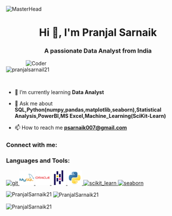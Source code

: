 ![MasterHead](   https://res.cloudinary.com/superfolio/image/upload/v1620689979/68747470733a2f2f692e70696e696d672e636f6d2f6f726967696e616c732f63362f33332f63322f63363333633230656465383266306530636564376435373064626533613166332e676966_yjuh2s.gif)

<h1 align="center">Hi 👋, I'm Pranjal Sarnaik</h1>
<h3 align="center">A passionate Data Analyst from India</h3>
<img align="right" width="450" src="https://cdnb.artstation.com/p/assets/images/images/028/991/999/original/anna-havrylyukh-.gif?1596125112"alt="Coder" >
<p align="left"> <img src="https://komarev.com/ghpvc/?username=pranjalsarnail21&label=Profile%20views&color=0e75b6&style=flat" alt="pranjalsarnail21" /> </p>

<p align="left"> <a href="https://twitter.com/" target="blank"><img src="https://img.shields.io/twitter/follow/?logo=twitter&style=for-the-badge" alt="" /></a> </p>

- 🌱 I’m currently learning **Data Analyst**

- 💬 Ask me about **SQL,Python(numpy,pandas,matplotlib,seaborn),Statistical Analysis,PowerBI,MS Excel,Machine_Learning(SciKit-Learn)**

- 📫 How to reach me **psarnaik007@gmail.com**

<h3 align="left">Connect with me:</h3>
<p align="left">
</p>

<h3 align="left">Languages and Tools:</h3>
<p align="left"> <a href="https://git-scm.com/" target="_blank" rel="noreferrer"> <img src="https://www.vectorlogo.zone/logos/git-scm/git-scm-icon.svg" alt="git" width="40" height="40"/> </a> <a href="https://www.mysql.com/" target="_blank" rel="noreferrer"> <img src="https://raw.githubusercontent.com/devicons/devicon/master/icons/mysql/mysql-original-wordmark.svg" alt="mysql" width="40" height="40"/> </a> <a href="https://www.oracle.com/" target="_blank" rel="noreferrer"> <img src="https://raw.githubusercontent.com/devicons/devicon/master/icons/oracle/oracle-original.svg" alt="oracle" width="40" height="40"/> </a> <a href="https://pandas.pydata.org/" target="_blank" rel="noreferrer"> <img src="https://raw.githubusercontent.com/devicons/devicon/2ae2a900d2f041da66e950e4d48052658d850630/icons/pandas/pandas-original.svg" alt="pandas" width="40" height="40"/> </a> <a href="https://www.python.org" target="_blank" rel="noreferrer"> <img src="https://raw.githubusercontent.com/devicons/devicon/master/icons/python/python-original.svg" alt="python" width="40" height="40"/> </a> <a href="https://scikit-learn.org/" target="_blank" rel="noreferrer"> <img src="https://upload.wikimedia.org/wikipedia/commons/0/05/Scikit_learn_logo_small.svg" alt="scikit_learn" width="40" height="40"/> </a> <a href="https://seaborn.pydata.org/" target="_blank" rel="noreferrer"> <img src="https://seaborn.pydata.org/_images/logo-mark-lightbg.svg" alt="seaborn" width="40" height="40"/> </a> </p>

<p><img align="left" src="https://github-readme-stats.vercel.app/api/top-langs?username=PranjalSarnaik21&show_icons=true&locale=en&layout=compact" alt="PranjalSarnaik21" /></p>

<p>&nbsp;<img align="center" src="https://github-readme-stats.vercel.app/api?username=PranjalSarnaik21&show_icons=true&locale=en" alt="PranjalSarnaik21" /></p>

<p><img align="center" src="https://github-readme-streak-stats.herokuapp.com/?user=PranjalSarnaik21&" alt="PranjalSarnaik21" /></p>

